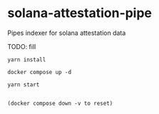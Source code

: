 # solana-attestation-pipe

Pipes indexer for solana attestation data

TODO: fill 

```
yarn install

docker compose up -d

yarn start


(docker compose down -v to reset)
```